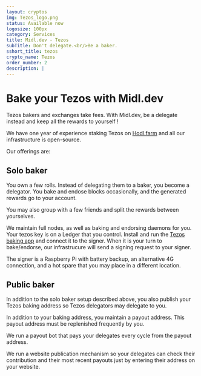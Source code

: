```yaml
---
layout: cryptos
img: Tezos_logo.png
status: Available now
logosize: 100px
category: Services
title: Midl.dev - Tezos
subTitle: Don't delegate.<br/>Be a baker.
sshort_title: tezos
crypto_name: Tezos
order_number: 2
description: | 
---
```


# Bake your Tezos with Midl.dev

Tezos bakers and exchanges take fees. With Midl.dev, be a delegate instead and keep all the rewards to yourself !

We have one year of experience staking Tezos on [Hodl.farm](hodl.farm) and all our infrastructure is open-source.

Our offerings are:

## Solo baker

You own a few rolls. Instead of delegating them to a baker, you become a delegator. You bake and endose blocks occasionally, and the generated rewards go to your account.

You may also group with a few friends and split the rewards between yourselves.

We maintain full nodes, as well as baking and endorsing daemons for you. Your tezos key is on a Ledger that you control. Install and run the [Tezos baking app](https://github.com/obsidiansystems/ledger-app-tezos) and connect it to the signer. When it is your turn to bake/endorse, our infrastrucure will send a signing request to your signer.

The signer is a Raspberry Pi with battery backup, an alternative 4G connection, and a hot spare that you may place in a different location.

## Public baker

In addition to the solo baker setup described above, you also publish your Tezos baking address so Tezos delegators may delegate to you.

In addition to your baking address, you maintain a payout address. This payout address must be replenished frequently by you.

We run a payout bot that pays your delegates every cycle from the payout address.

We run a website publication mechanism so your delegates can check their contribution and their most recent payouts just by entering their address on your website.
